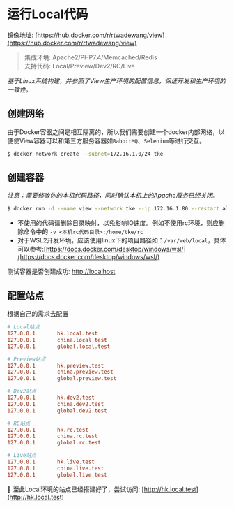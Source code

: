 # 运行Local代码

镜像地址: [https://hub.docker.com/r/rtwadewang/view](https://hub.docker.com/r/rtwadewang/view)

> 集成环境: Apache2/PHP7.4/Memcached/Redis      
> 支持代码: Local/Preview/Dev2/RC/Live

*基于Linux系统构建，并参照了View生产环境的配置信息，保证开发和生产环境的一致性。*

## 创建网络

由于Docker容器之间是相互隔离的，所以我们需要创建一个docker内部网络，以便使View容器可以和第三方服务容器如`RabbitMQ`、`Selenium`等进行交互。

```sh
$ docker network create --subnet=172.16.1.0/24 tke
```

## 创建容器

*注意：需要修改你的本机代码路径，同时确认本机上的Apache服务已经关闭。*

```sh
$ docker run -d --name view --network tke --ip 172.16.1.80 --restart always -p 80:80 -v <本机local代码目录>:/home/tke/view -v <本机preview代码目录>:/home/tke/preview -v <本机dev2代码目录>:/home/tke/dev2 -v <本机rc代码目录>:/home/tke/rc -v <本机live代码目录>:/home/tke/live rtwadewang/view
```

- 不使用的代码请删除目录映射，以免影响IO速度。例如不使用rc环境，则应删除命令中的 `-v <本机rc代码目录>:/home/tke/rc`
- 对于WSL2开发环境，应该使用linux下的项目路径如：`/var/web/local`，具体可以参考:[https://docs.docker.com/desktop/windows/wsl/](https://docs.docker.com/desktop/windows/wsl/)

测试容器是否创建成功: [http://localhost](http://localhost)

## 配置站点

根据自己的需求去配置

```ini
# Local站点
127.0.0.1       hk.local.test
127.0.0.1       china.local.test
127.0.0.1       global.local.test

# Preview站点
127.0.0.1       hk.preview.test
127.0.0.1       china.preview.test
127.0.0.1       global.preview.test

# Dev2站点
127.0.0.1       hk.dev2.test
127.0.0.1       china.dev2.test
127.0.0.1       global.dev2.test

# RC站点
127.0.0.1       hk.rc.test
127.0.0.1       china.rc.test
127.0.0.1       global.rc.test

# Live站点
127.0.0.1       hk.live.test
127.0.0.1       china.live.test
127.0.0.1       global.live.test
```

:ghost: 至此Local环境的站点已经搭建好了，尝试访问: [http://hk.local.test](http://hk.local.test)